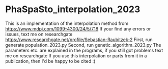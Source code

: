 # PhaSpaSto_interpolation_2023
This is an implementation of the interpolation method from https://www.mdpi.com/1099-4300/24/5/718
If your find any errors or issues, text me on researchgate https://www.researchgate.net/profile/Sebastian-Raubitzek-2
First, run generate population_2023.py
Second, run genetic_algorithm_2023.py
The parameters etc. are explained in the programs, if you still got problems text me on researchgate 
If you use this interpolation or parts from it in a publication, then I'd be happy to be cited :)
